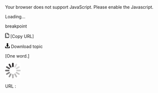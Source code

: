 Your browser does not support JavaScript. Please enable the Javascript.

Loading...

breakpoint

![Copy URL](breakpoint_files/Copy.png) [Copy URL]

![Download](breakpoint_files/Download.png)
Download topic

[One word.]

![In progress](breakpoint_files/activity-large.gif)

URL :


